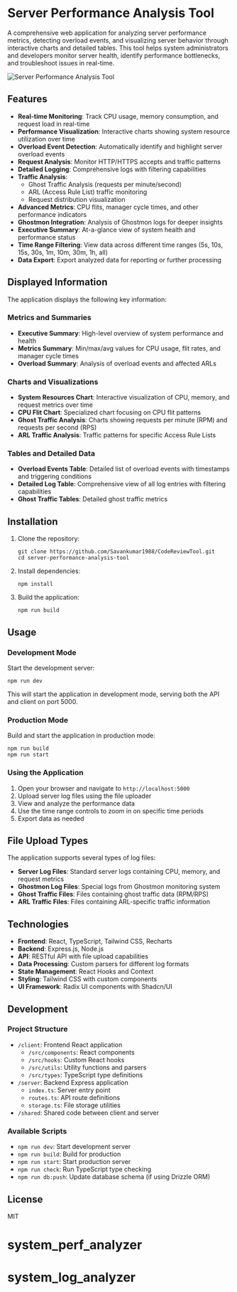 # Server Performance Analysis Tool

A comprehensive web application for analyzing server performance metrics, detecting overload events, and visualizing server behavior through interactive charts and detailed tables. This tool helps system administrators and developers monitor server health, identify performance bottlenecks, and troubleshoot issues in real-time.

![Server Performance Analysis Tool](attached_assets/Screenshot%202025-04-11%20at%2009.44.04.jpg)

## Features

- **Real-time Monitoring**: Track CPU usage, memory consumption, and request load in real-time
- **Performance Visualization**: Interactive charts showing system resource utilization over time
- **Overload Event Detection**: Automatically identify and highlight server overload events
- **Request Analysis**: Monitor HTTP/HTTPS accepts and traffic patterns
- **Detailed Logging**: Comprehensive logs with filtering capabilities
- **Traffic Analysis**:
  - Ghost Traffic Analysis (requests per minute/second)
  - ARL (Access Rule List) traffic monitoring
  - Request distribution visualization
- **Advanced Metrics**: CPU flits, manager cycle times, and other performance indicators
- **Ghostmon Integration**: Analysis of Ghostmon logs for deeper insights
- **Executive Summary**: At-a-glance view of system health and performance status
- **Time Range Filtering**: View data across different time ranges (5s, 10s, 15s, 30s, 1m, 10m, 30m, 1h, all)
- **Data Export**: Export analyzed data for reporting or further processing

## Displayed Information

The application displays the following key information:

### Metrics and Summaries
- **Executive Summary**: High-level overview of system performance and health
- **Metrics Summary**: Min/max/avg values for CPU usage, flit rates, and manager cycle times
- **Overload Summary**: Analysis of overload events and affected ARLs

### Charts and Visualizations
- **System Resources Chart**: Interactive visualization of CPU, memory, and request metrics over time
- **CPU Flit Chart**: Specialized chart focusing on CPU flit patterns
- **Ghost Traffic Analysis**: Charts showing requests per minute (RPM) and requests per second (RPS)
- **ARL Traffic Analysis**: Traffic patterns for specific Access Rule Lists

### Tables and Detailed Data
- **Overload Events Table**: Detailed list of overload events with timestamps and triggering conditions
- **Detailed Log Table**: Comprehensive view of all log entries with filtering capabilities
- **Ghost Traffic Tables**: Detailed ghost traffic metrics

## Installation

1. Clone the repository:
   ```
   git clone https://github.com/Savankumar1988/CodeReviewTool.git
   cd server-performance-analysis-tool
   ```

2. Install dependencies:
   ```
   npm install
   ```

3. Build the application:
   ```
   npm run build
   ```

## Usage

### Development Mode

Start the development server:
```
npm run dev
```

This will start the application in development mode, serving both the API and client on port 5000.

### Production Mode

Build and start the application in production mode:
```
npm run build
npm run start
```

### Using the Application

1. Open your browser and navigate to `http://localhost:5000`
2. Upload server log files using the file uploader
3. View and analyze the performance data
4. Use the time range controls to zoom in on specific time periods
5. Export data as needed

## File Upload Types

The application supports several types of log files:

- **Server Log Files**: Standard server logs containing CPU, memory, and request metrics
- **Ghostmon Log Files**: Special logs from Ghostmon monitoring system
- **Ghost Traffic Files**: Files containing ghost traffic data (RPM/RPS)
- **ARL Traffic Files**: Files containing ARL-specific traffic information

## Technologies

- **Frontend**: React, TypeScript, Tailwind CSS, Recharts
- **Backend**: Express.js, Node.js
- **API**: RESTful API with file upload capabilities
- **Data Processing**: Custom parsers for different log formats
- **State Management**: React Hooks and Context
- **Styling**: Tailwind CSS with custom components
- **UI Framework**: Radix UI components with Shadcn/UI

## Development

### Project Structure

- `/client`: Frontend React application
  - `/src/components`: React components
  - `/src/hooks`: Custom React hooks
  - `/src/utils`: Utility functions and parsers
  - `/src/types`: TypeScript type definitions
- `/server`: Backend Express application
  - `index.ts`: Server entry point
  - `routes.ts`: API route definitions
  - `storage.ts`: File storage utilities
- `/shared`: Shared code between client and server

### Available Scripts

- `npm run dev`: Start development server
- `npm run build`: Build for production
- `npm run start`: Start production server
- `npm run check`: Run TypeScript type checking
- `npm run db:push`: Update database schema (if using Drizzle ORM)

## License

MIT
# system_perf_analyzer
# system_log_analyzer
